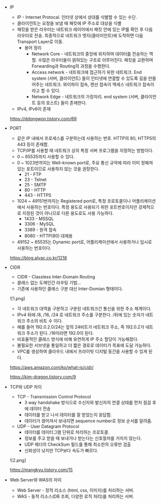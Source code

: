 - IP
    - IP - Internet Protocal. 인터넷 상에서 상대를 식별할 수 있는 수단.
    - 클라이언트는 요청을 보낼 때 패킷에 IP 주소로 대상을 식별
    - 패킷을 받은 라우터는 네트워크 레이어에서 패킷 안에 있는 IP를 확인 후 다음 라우터로 전송. 최종적으로 네트워크 엣지(클라이언트)에 도착하면 다음 Transport Layer로 이동.
        - 용어 정리
            - Network Core - 네트워크의 중앙에 위치하여 데이터를 전송하는 역할. 수많은 라우터들이 얽혀있는 구조로 이루어진다. 패킷을 교환하며 Forwarding과 Routing의 과정을 수행한다.
            - Access network - 네트워크에 접근하기 위한 네트워크. End system (서버, 클라이언트) 들이 인터넷에 연결할 수 있도록 길을 만들어주는 네트워크. 와이파이 접속, 랜선 접속이 액세스 네트워크 접속이라고 할 수 있다.
            - Network Edge - 네트워크의 가장자리. end system (서버, 클라이언트 등의 호스트) 들이 존재한다.
    - IPv4, IPv6이 존재
    
    https://ddongwon.tistory.com/69
    
- PORT
    - 같은 IP 내에서 프로세스를 구분하는데 사용하는 번호. HTTP의 80, HTTPS의 443 등이 존재함.
    - TCP/IP를 사용할 때 네트워크 상의 특정 서버 프로그램을 지정하는 방법이다.
    - 0 ~ 65535까지 사용할 수 있다.
    - 0 ~ 1023번까지는 Well-known port로, 주요 통신 규약에 따라 이미 정해져 있는 포트이므로 사용하지 않는 것을 권장한다.
        - 21 - FTP
        - 23 - Telnet
        - 25 - SMTP
        - 80 - HTTP
        - 443 - HTTPS
    - 1024 ~ 49151번까지는 Registered port로, 특정 프로토콜이나 어플리케이션에서 사용하는 번호이다. 특정 용도로 사용되기 위한 포트번호이지만 강제적으로 지정된 것이 아니므로 다른 용도로도 사용 가능하다.
        - 1433 - MSSQL
        - 3306 - MySQL
        - 3389 - 원격 접속
        - 8080 - HTTP(80) 대체용
    - 49152 ~ 65535는 Dynamic port로, 어플리케이션에서 사용하거나 임시로 사용하는 번호이다.
    
    https://blog.alyac.co.kr/1218
    
- CIDR
    - CIDR - Classless Inter-Domain Routing
    - 클래스 없는 도메인간 라우팅 기법…
    - 기존에 사용하던 클래스 구분 대신 Inter-Domian 형태이다.
    
    ![1.png]
    
    - 각 네트워크 대역을 구분하고 구분된 네트워크간 통신을 위한 주소 체계이다.
    - IPv4 뒤에 /8, /16, /24 로 네트워크 주소를 구분한다. /뒤에 있는 숫자가 네트워크 주소의 비트 수 이다.
    - 예를 들어 192.0.2.0/24는 앞의 24비트가 네트워크 주소, 즉 192.0.2가 네트워크 주소가 된다. /16이라면 192.0이 된다.
    - 비효율적인 클래스 방식에 비해 유연하게 IP 주소 할당이 가능해졌다.
    - 불필요한 서브넷을 통일하고 더 짧은 경로로 데이터가 목표에 도달 가능하다.
    - VPC를 생성하여 클라우드 내에서 프라이빗 디지털 동간을 사용할 수 있게 된다.
    
    https://aws.amazon.com/ko/what-is/cidr/
    
    https://kim-dragon.tistory.com/9
    
- TCP와 UDP 차이
    - TCP - Transmission Control Protocol
        - 3 way handshake 방식으로 수신자와 발신자의 연결 상태를 먼저 점검 후에 데이터 전송
        - 데이터를 받고 나서 데이터를 잘 받았는지 응답함.
        - 데이터가 끊어져서 보내지면 sequence number로 정보 순서를 알려줌.
    - UDP - User Datagram Protocol
        - 데이터를 데이터그램 단위로 처리하는 프로토콜.
        - 정보를 주고 받을 때 보내거나 받는다는 신호절차를 거치지 않는다.
        - UDP 헤더의 CheckSum 필드를 통해 최소한의 오류만 검출
        - 신뢰성이 낮지만 TCP보다 속도가 빠르다.
    
    ![2.png]
    
    https://mangkyu.tistory.com/15
    
- Web Server와 WAS의 차이
    - Web Server - 정적 리소스 (html, css, 이미지)를 처리하는 서버.
    - WAS - 동적 리소스(DB 조회, 다양한 로직 처리)를 처리하는 서버.